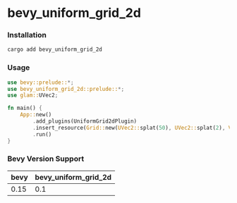 # bevy_uniform_grid_2d

### Installation
```sh
cargo add bevy_uniform_grid_2d
```

### Usage
```rust
use bevy::prelude::*;
use bevy_uniform_grid_2d::prelude::*;
use glam::UVec2;

fn main() {
    App::new()
        .add_plugins(UniformGrid2dPlugin)
        .insert_resource(Grid::new(UVec2::splat(50), UVec2::splat(2), Vec2::ZERO))
        .run()
}
```

### Bevy Version Support
| bevy | bevy_uniform_grid_2d |
| ---- | -------------------  |
| 0.15 | 0.1                  |
